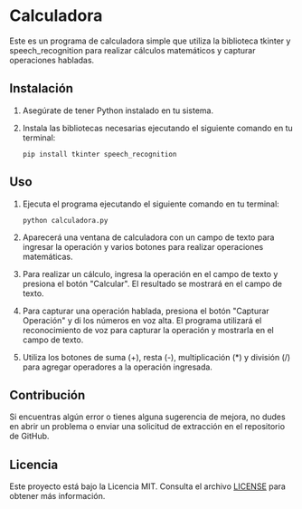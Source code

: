 # Calculadora

Este es un programa de calculadora simple que utiliza la biblioteca tkinter y speech_recognition para realizar cálculos matemáticos y capturar operaciones habladas.

## Instalación

1. Asegúrate de tener Python instalado en tu sistema.
2. Instala las bibliotecas necesarias ejecutando el siguiente comando en tu terminal:

    ```shell
    pip install tkinter speech_recognition
    ```

## Uso

1. Ejecuta el programa ejecutando el siguiente comando en tu terminal:

    ```shell
    python calculadora.py
    ```

2. Aparecerá una ventana de calculadora con un campo de texto para ingresar la operación y varios botones para realizar operaciones matemáticas.

3. Para realizar un cálculo, ingresa la operación en el campo de texto y presiona el botón "Calcular". El resultado se mostrará en el campo de texto.

4. Para capturar una operación hablada, presiona el botón "Capturar Operación" y di los números en voz alta. El programa utilizará el reconocimiento de voz para capturar la operación y mostrarla en el campo de texto.

5. Utiliza los botones de suma (+), resta (-), multiplicación (*) y división (/) para agregar operadores a la operación ingresada.

## Contribución

Si encuentras algún error o tienes alguna sugerencia de mejora, no dudes en abrir un problema o enviar una solicitud de extracción en el repositorio de GitHub.

## Licencia

Este proyecto está bajo la Licencia MIT. Consulta el archivo [LICENSE](./LICENSE) para obtener más información.